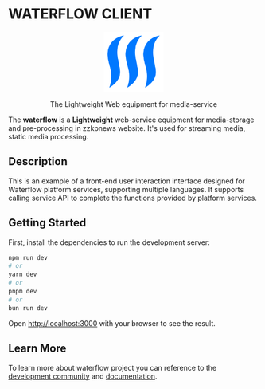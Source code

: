 # WATERFLOW CLIENT

<div align="center">
<img height="120px" width="120px" src="./assets/logo.svg"/>
<p>The Lightweight Web equipment for media-service</p>
</div>

The **waterflow** is a **Lightweight** web-service equipment for media-storage and pre-processing in zzkpnews website. It's used for streaming media, static media processing.

## Description

This is an example of a front-end user interaction interface designed for Waterflow platform services, supporting multiple languages. It supports calling service API to complete the functions provided by platform services.

## Getting Started

First, install the dependencies to run the development server:

```bash
npm run dev
# or
yarn dev
# or
pnpm dev
# or
bun run dev
```

Open [http://localhost:3000](http://localhost:3000) with your browser to see the result.

## Learn More

To learn more about waterflow project you can reference to the [development community](https://github.com/waterflow) and [documentation](https://docs.waterflow.cloud).
